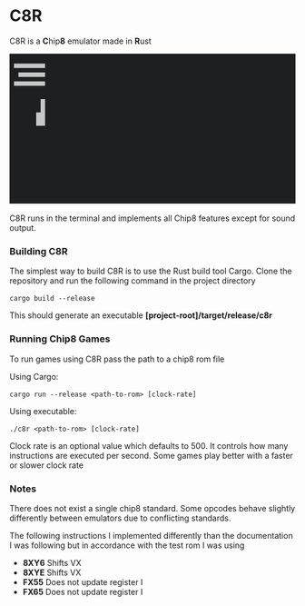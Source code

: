 # C8R
 C8R is a **C**hip**8** emulator made in **R**ust

 ![](space_invaders.gif)

 C8R runs in the terminal and implements all Chip8 features except for sound output.

 ### Building C8R
 The simplest way to build C8R is to use the Rust build tool Cargo.
 Clone the repository and run the following command in the project directory
 ```
 cargo build --release
 ```
 This should generate an executable **[project-root]/target/release/c8r**

 ### Running Chip8 Games
 To run games using C8R pass the path to a chip8 rom file

 Using Cargo:
 ```
 cargo run --release <path-to-rom> [clock-rate]
 ```
 Using executable:
 ```
 ./c8r <path-to-rom> [clock-rate]
 ```
Clock rate is an optional value which defaults to 500. It controls how many instructions are executed per second. Some games play better with a faster or slower clock rate
 ### Notes
 There does not exist a single chip8 standard. Some opcodes behave slightly differently between emulators due to conflicting standards.
 

The following instructions I implemented differently than the documentation I was following but in accordance with the test rom I was using
 * **8XY6** Shifts VX
 * **8XYE** Shifts VX
 * **FX55** Does not update register I
 * **FX65** Does not update register I